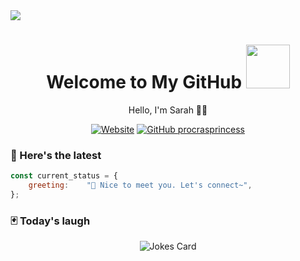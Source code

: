 <!-- Banner -->
<img src="./img/banner.png">
<!-- Introduction -->
<h1 align='center'> Welcome to My GitHub <img src="./img/tenor.gif" width="70"></h1>
<p align="center">Hello, I'm Sarah 👋🏼</p>

<!-- Badges -->
<div align="center">

[![Website](https://img.shields.io/website?url=https%3A%2F%2Fwww.linkedin.com%2Fin%2Fsarahxiaoweilin%2F&up_message=%2B%20connect&up_color=white&down_message=connect&down_color=white&logo=LinkedIn&logoColor=blue&label=LinkedIn&labelColor=white&color=blue)](https://www.linkedin.com/in/sarahxiaoweilin/) [![GitHub procrasprincess](https://img.shields.io/github/followers/procrasprincess?label=follow&style=social)](https://github.com/procrasprincess)

</div>

### 🚀 Here's the latest
<!-- <img align='right' src="./img/profile.jpg" width="250"> -->

<div>

```javascript
const current_status = {
    greeting:    "💬 Nice to meet you. Let's connect~",
};
```
</div>

### 🃏 Today's laugh

<div align="center">

![Jokes Card](https://readme-jokes.vercel.app/api)
</div>


</div>

<!-- ### &#x1f4c8; GitHub Stats
<p align="center">
<a href="https://github.com/procrasprincess">
  <img align="center" style="margin:0.5rem" src="https://github-readme-stats.vercel.app/api?username=procrasprincess&show_icons=true&line_height=27&count_private=true&title_color=c9afcc&text_color=c9afcc&icon_color=4AB097&bg_color=f2f2f2" alt="Sarah's GitHub Stats" />
</a>
</p> -->
